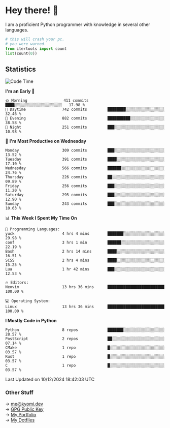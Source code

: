 # Hey there! 👋

I am a proficient Python programmer with knowledge in several other languages.

```py
# this will crash your pc.
# you were warned.
from itertools import count
list(count(0))
```

## Statistics
<!--START_SECTION:waka-->
![Code Time](http://img.shields.io/badge/Code%20Time-1%2C636%20hrs%2049%20mins-blue)

**I'm an Early 🐤** 

```text
🌞 Morning                411 commits         ████░░░░░░░░░░░░░░░░░░░░░   17.98 % 
🌆 Daytime                742 commits         ████████░░░░░░░░░░░░░░░░░   32.46 % 
🌃 Evening                882 commits         ██████████░░░░░░░░░░░░░░░   38.58 % 
🌙 Night                  251 commits         ███░░░░░░░░░░░░░░░░░░░░░░   10.98 % 
```
📅 **I'm Most Productive on Wednesday** 

```text
Monday                   309 commits         ███░░░░░░░░░░░░░░░░░░░░░░   13.52 % 
Tuesday                  391 commits         ████░░░░░░░░░░░░░░░░░░░░░   17.10 % 
Wednesday                566 commits         ██████░░░░░░░░░░░░░░░░░░░   24.76 % 
Thursday                 226 commits         ██░░░░░░░░░░░░░░░░░░░░░░░   09.89 % 
Friday                   256 commits         ███░░░░░░░░░░░░░░░░░░░░░░   11.20 % 
Saturday                 295 commits         ███░░░░░░░░░░░░░░░░░░░░░░   12.90 % 
Sunday                   243 commits         ███░░░░░░░░░░░░░░░░░░░░░░   10.63 % 
```


📊 **This Week I Spent My Time On** 

```text
💬 Programming Languages: 
yuck                     4 hrs 4 mins        ███████░░░░░░░░░░░░░░░░░░   29.98 % 
conf                     3 hrs 1 min         ██████░░░░░░░░░░░░░░░░░░░   22.19 % 
Bash                     2 hrs 14 mins       ████░░░░░░░░░░░░░░░░░░░░░   16.51 % 
SCSS                     2 hrs 4 mins        ████░░░░░░░░░░░░░░░░░░░░░   15.25 % 
Lua                      1 hr 42 mins        ███░░░░░░░░░░░░░░░░░░░░░░   12.53 % 

🔥 Editors: 
Neovim                   13 hrs 36 mins      █████████████████████████   100.00 % 

💻 Operating System: 
Linux                    13 hrs 36 mins      █████████████████████████   100.00 % 
```

**I Mostly Code in Python** 

```text
Python                   8 repos             ███████░░░░░░░░░░░░░░░░░░   28.57 % 
PostScript               2 repos             ██░░░░░░░░░░░░░░░░░░░░░░░   07.14 % 
CMake                    1 repo              █░░░░░░░░░░░░░░░░░░░░░░░░   03.57 % 
Rust                     1 repo              █░░░░░░░░░░░░░░░░░░░░░░░░   03.57 % 
C                        1 repo              █░░░░░░░░░░░░░░░░░░░░░░░░   03.57 % 
```




 Last Updated on 10/12/2024 18:42:03 UTC
<!--END_SECTION:waka-->

### Other Stuff

→ [me@kyomi.dev](mailto:me@kyomi.dev)\
→ [GPG Public Key](https://github.com/bitterteriyaki.gpg)\
→ [My Portfolio](https://kyomi.dev)\
→ [My Dotfiles](https://github.com/bitterteriyaki/dotfiles)

